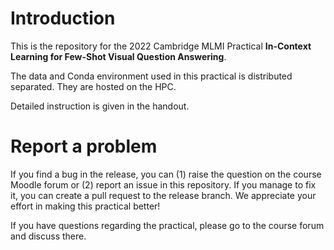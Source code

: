 # Introduction

This is the repository for the 2022 Cambridge MLMI Practical **In-Context Learning for Few-Shot Visual Question Answering**. 

The data and Conda environment used in this practical is distributed separated. They are hosted on the HPC. 

Detailed instruction is given in the handout.

# Report a problem

If you find a bug in the release, you can (1) raise the question on the course Moodle forum or (2) report an issue in this repository. If you manage to fix it, you can create a pull request to the release branch. We appreciate your effort in making this practical better!

If you have questions regarding the practical, please go to the course forum and discuss there.
